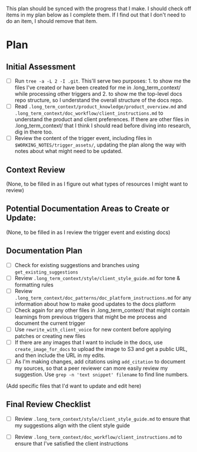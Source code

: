 This plan should be synced with the progress that I make. I should check off items in my plan below as I complete them. If I find out that I don't need to do an item, I should remove that item.

# Plan

## Initial Assessment   
- [ ] Run `tree -a -L 2 -I .git`. This'll serve two purposes: 1. to show me the files I've created or have been created for me in .long_term_context/ while processing other triggers and 2. to show me the top-level docs repo structure, so I understand the overall structure of the docs repo.
- [ ] Read `.long_term_context/product_knowledge/product_overview.md` and `.long_term_context/doc_workflow/client_instructions.md` to understand the product and client preferences. If there are other files in .long_term_context/ that I think I should read before diving into research, dig in there too.   
- [ ] Review the content of the trigger event, including files in `$WORKING_NOTES/trigger_assets/`, updating the plan along the way with notes about what might need to be updated.   

## Context Review
(None, to be filled in as I figure out what types of resources I might want to review)

## Potential Documentation Areas to Create or Update:
(None, to be filled in as I review the trigger event and existing docs)

## Documentation Plan
- [ ] Check for existing suggestions and branches using `get_existing_suggestions`
- [ ] Review `.long_term_context/style/client_style_guide.md` for tone & formatting rules
- [ ] Review `.long_term_context/doc_patterns/doc_platform_instructions.md` for any information about how to make good updates to the docs platform
- [ ] Check again for any other files in .long_term_context/ that might contain learnings from previous triggers that might be me process and document the current trigger
- [ ] Use `rewrite_with_client_voice` for new content before applying patches or creating new files
- [ ] If there are any images that I want to include in the docs, use `create_image_for_docs` to upload the image to S3 and get a public URL, and then include the URL in my edits.
- [ ] As I'm making changes, add citations using `add_citation` to document my sources, so that a peer reviewer can more easily review my suggestion. Use `grep -n 'text snippet' filename` to find line numbers.

(Add specific files that I'd want to update and edit here)

## Final Review Checklist  
- [ ] Review `.long_term_context/style/client_style_guide.md` to ensure that my suggestions align with the client style guide
- [ ] Review `.long_term_context/doc_workflow/client_instructions.md` to ensure that I've satisfied the client instructions

